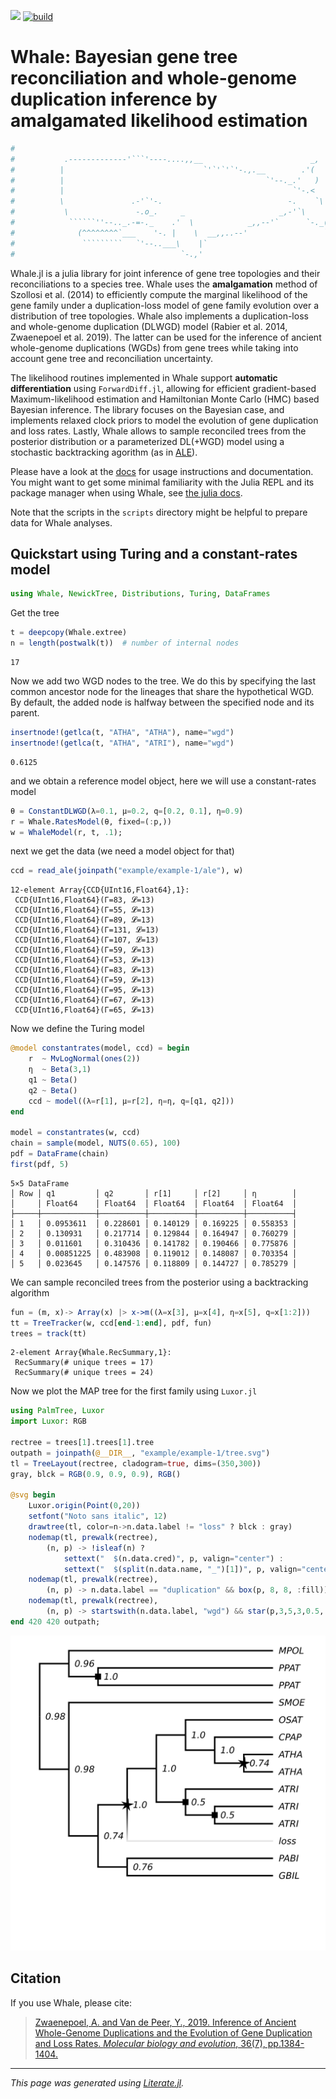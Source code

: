[![](https://img.shields.io/badge/docs-dev-blue.svg)](https://arzwa.github.io/Whale.jl/dev/index.html)
[![build](https://github.com/arzwa/Whale.jl/actions/workflows/workflow.yaml/badge.svg)](https://github.com/arzwa/Whale.jl/actions/workflows/workflow.yaml)

# Whale: Bayesian gene tree reconciliation and whole-genome duplication inference by amalgamated likelihood estimation

```julia
#
#           .-------------'```'----....,,__                        _,
#          |                               `'`'`'`'-.,.__        .'(
#          |                                             `'--._.'   )
#          |                                                   `'-.<
#          \               .-'`'-.                            -.    `\
#           \               -.o_.     _                     _,-'`\    |
#            ``````''--.._.-=-._    .'  \            _,,--'`      `-._(
#              (^^^^^^^^`___    '-. |    \  __,,..--'                 `
#               `````````   `'--..___\    |`
#                                     `-.,'
```

Whale.jl is a julia library for joint inference of gene tree topologies and
their reconciliations to a species tree. Whale uses the **amalgamation** method
of Szollosi et al. (2014) to efficiently compute the marginal likelihood of the
gene family under a duplication-loss model of gene family evolution over a
distribution of tree topologies. Whale also implements a duplication-loss and
whole-genome duplication (DLWGD) model (Rabier et al. 2014, Zwaenepoel et al.
2019). The latter can be used for the inference of ancient whole-genome
duplications (WGDs) from gene trees while taking into account gene tree and
reconciliation uncertainty.

The likelihood routines implemented in Whale support **automatic
differentiation** using `ForwardDiff.jl`, allowing for efficient gradient-based
Maximum-likelihood estimation and Hamiltonian Monte Carlo (HMC) based Bayesian
inference. The library focuses on the Bayesian case, and implements relaxed
clock priors to model the evolution of gene duplication and loss rates. Lastly,
Whale allows to sample reconciled trees from the posterior distribution or a
parameterized DL(+WGD) model using a stochastic backtracking agorithm (as in
[ALE](https://github.com/ssolo/ALE)).

Please have a look at the
[docs](https://arzwa.github.io/Whale.jl/dev/index.html) for usage instructions
and documentation. You might want to get some minimal familiarity with the
Julia REPL and its package manager when using Whale, see [the julia
docs](https://docs.julialang.org/en/v1/).

Note that the scripts in the `scripts` directory might be helpful to prepare
data for Whale analyses.

## Quickstart using Turing and a constant-rates model

```julia
using Whale, NewickTree, Distributions, Turing, DataFrames
```

Get the tree

```julia
t = deepcopy(Whale.extree)
n = length(postwalk(t))  # number of internal nodes
```

```
17
```

Now we add two WGD nodes to the tree. We do this by specifying the last common
ancestor node for the lineages that share the hypothetical WGD. By default, the
added node is halfway between the specified node and its parent.

```julia
insertnode!(getlca(t, "ATHA", "ATHA"), name="wgd")
insertnode!(getlca(t, "ATHA", "ATRI"), name="wgd")
```

```
0.6125
```

and we obtain a reference model object, here we will use a constant-rates model

```julia
θ = ConstantDLWGD(λ=0.1, μ=0.2, q=[0.2, 0.1], η=0.9)
r = Whale.RatesModel(θ, fixed=(:p,))
w = WhaleModel(r, t, .1);
```

next we get the data (we need a model object for that)

```julia
ccd = read_ale(joinpath("example/example-1/ale"), w)
```

```
12-element Array{CCD{UInt16,Float64},1}:
 CCD{UInt16,Float64}(Γ=83, 𝓛=13)
 CCD{UInt16,Float64}(Γ=55, 𝓛=13)
 CCD{UInt16,Float64}(Γ=89, 𝓛=13)
 CCD{UInt16,Float64}(Γ=131, 𝓛=13)
 CCD{UInt16,Float64}(Γ=107, 𝓛=13)
 CCD{UInt16,Float64}(Γ=59, 𝓛=13)
 CCD{UInt16,Float64}(Γ=53, 𝓛=13)
 CCD{UInt16,Float64}(Γ=83, 𝓛=13)
 CCD{UInt16,Float64}(Γ=59, 𝓛=13)
 CCD{UInt16,Float64}(Γ=95, 𝓛=13)
 CCD{UInt16,Float64}(Γ=67, 𝓛=13)
 CCD{UInt16,Float64}(Γ=65, 𝓛=13)
```

Now we define the Turing model

```julia
@model constantrates(model, ccd) = begin
    r  ~ MvLogNormal(ones(2))
    η  ~ Beta(3,1)
    q1 ~ Beta()
    q2 ~ Beta()
    ccd ~ model((λ=r[1], μ=r[2], η=η, q=[q1, q2]))
end

model = constantrates(w, ccd)
chain = sample(model, NUTS(0.65), 100)
pdf = DataFrame(chain)
first(pdf, 5)
```

```
5×5 DataFrame
│ Row │ q1         │ q2       │ r[1]     │ r[2]     │ η        │
│     │ Float64    │ Float64  │ Float64  │ Float64  │ Float64  │
├─────┼────────────┼──────────┼──────────┼──────────┼──────────┤
│ 1   │ 0.0953611  │ 0.228601 │ 0.140129 │ 0.169225 │ 0.558353 │
│ 2   │ 0.130931   │ 0.217714 │ 0.129844 │ 0.164947 │ 0.760279 │
│ 3   │ 0.011601   │ 0.310436 │ 0.141782 │ 0.190466 │ 0.775876 │
│ 4   │ 0.00851225 │ 0.483908 │ 0.119012 │ 0.148087 │ 0.703354 │
│ 5   │ 0.023645   │ 0.147576 │ 0.118809 │ 0.144727 │ 0.785279 │
```

We can sample reconciled trees from the posterior using a backtracking
algorithm

```julia
fun = (m, x)-> Array(x) |> x->m((λ=x[3], μ=x[4], η=x[5], q=x[1:2]))
tt = TreeTracker(w, ccd[end-1:end], pdf, fun)
trees = track(tt)
```

```
2-element Array{Whale.RecSummary,1}:
 RecSummary(# unique trees = 17)
 RecSummary(# unique trees = 24)
```

Now we plot the MAP tree for the first family using `Luxor.jl`

```julia
using PalmTree, Luxor
import Luxor: RGB

rectree = trees[1].trees[1].tree
outpath = joinpath(@__DIR__, "example/example-1/tree.svg")
tl = TreeLayout(rectree, cladogram=true, dims=(350,300))
gray, blck = RGB(0.9, 0.9, 0.9), RGB()

@svg begin
    Luxor.origin(Point(0,20))
    setfont("Noto sans italic", 12)
    drawtree(tl, color=n->n.data.label != "loss" ? blck : gray)
    nodemap(tl, prewalk(rectree),
        (n, p) -> !isleaf(n) ?
            settext("  $(n.data.cred)", p, valign="center") :
            settext("  $(split(n.data.name, "_")[1])", p, valign="center"))
    nodemap(tl, prewalk(rectree),
        (n, p) -> n.data.label == "duplication" && box(p, 8, 8, :fill))
    nodemap(tl, prewalk(rectree),
        (n, p) -> startswith(n.data.label, "wgd") && star(p,3,5,3,0.5,:fill))
end 420 420 outpath;
```

![](example/example-1/tree.svg)

## Citation

If you use Whale, please cite:

>[Zwaenepoel, A. and Van de Peer, Y., 2019. Inference of Ancient Whole-Genome Duplications and the Evolution of Gene Duplication and Loss Rates. *Molecular biology and evolution*, 36(7), pp.1384-1404.](https://academic.oup.com/mbe/article-abstract/36/7/1384/5475503)

---

*This page was generated using [Literate.jl](https://github.com/fredrikekre/Literate.jl).*

